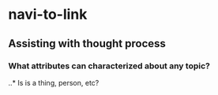 # navi-to-link
## Assisting with thought process
### What attributes can characterized about any topic? 
..* Is is a thing, person, etc?
